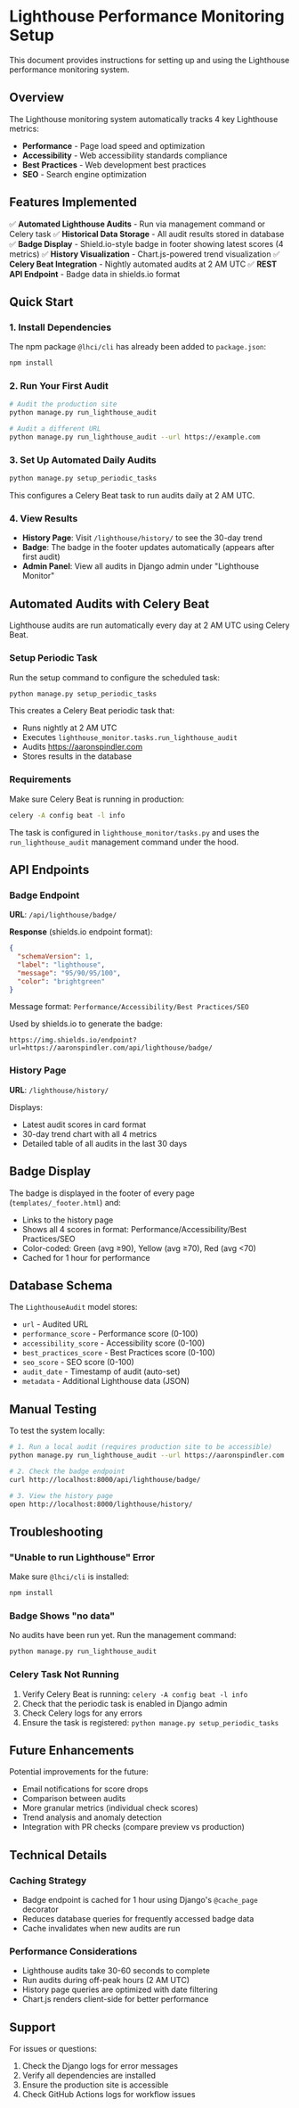 # Lighthouse Performance Monitoring Setup

This document provides instructions for setting up and using the Lighthouse performance monitoring system.

## Overview

The Lighthouse monitoring system automatically tracks 4 key Lighthouse metrics:
- **Performance** - Page load speed and optimization
- **Accessibility** - Web accessibility standards compliance
- **Best Practices** - Web development best practices
- **SEO** - Search engine optimization

## Features Implemented

✅ **Automated Lighthouse Audits** - Run via management command or Celery task
✅ **Historical Data Storage** - All audit results stored in database
✅ **Badge Display** - Shield.io-style badge in footer showing latest scores (4 metrics)
✅ **History Visualization** - Chart.js-powered trend visualization
✅ **Celery Beat Integration** - Nightly automated audits at 2 AM UTC
✅ **REST API Endpoint** - Badge data in shields.io format

## Quick Start

### 1. Install Dependencies

The npm package `@lhci/cli` has already been added to `package.json`:

```bash
npm install
```

### 2. Run Your First Audit

```bash
# Audit the production site
python manage.py run_lighthouse_audit

# Audit a different URL
python manage.py run_lighthouse_audit --url https://example.com
```

### 3. Set Up Automated Daily Audits

```bash
python manage.py setup_periodic_tasks
```

This configures a Celery Beat task to run audits daily at 2 AM UTC.

### 4. View Results

- **History Page**: Visit `/lighthouse/history/` to see the 30-day trend
- **Badge**: The badge in the footer updates automatically (appears after first audit)
- **Admin Panel**: View all audits in Django admin under "Lighthouse Monitor"

## Automated Audits with Celery Beat

Lighthouse audits are run automatically every day at 2 AM UTC using Celery Beat.

### Setup Periodic Task

Run the setup command to configure the scheduled task:

```bash
python manage.py setup_periodic_tasks
```

This creates a Celery Beat periodic task that:
- Runs nightly at 2 AM UTC
- Executes `lighthouse_monitor.tasks.run_lighthouse_audit`
- Audits https://aaronspindler.com
- Stores results in the database

### Requirements

Make sure Celery Beat is running in production:

```bash
celery -A config beat -l info
```

The task is configured in `lighthouse_monitor/tasks.py` and uses the `run_lighthouse_audit` management command under the hood.

## API Endpoints

### Badge Endpoint

**URL**: `/api/lighthouse/badge/`

**Response** (shields.io endpoint format):
```json
{
  "schemaVersion": 1,
  "label": "lighthouse",
  "message": "95/90/95/100",
  "color": "brightgreen"
}
```

Message format: `Performance/Accessibility/Best Practices/SEO`

Used by shields.io to generate the badge:
```
https://img.shields.io/endpoint?url=https://aaronspindler.com/api/lighthouse/badge/
```

### History Page

**URL**: `/lighthouse/history/`

Displays:
- Latest audit scores in card format
- 30-day trend chart with all 4 metrics
- Detailed table of all audits in the last 30 days

## Badge Display

The badge is displayed in the footer of every page (`templates/_footer.html`) and:
- Links to the history page
- Shows all 4 scores in format: Performance/Accessibility/Best Practices/SEO
- Color-coded: Green (avg ≥90), Yellow (avg ≥70), Red (avg <70)
- Cached for 1 hour for performance

## Database Schema

The `LighthouseAudit` model stores:
- `url` - Audited URL
- `performance_score` - Performance score (0-100)
- `accessibility_score` - Accessibility score (0-100)
- `best_practices_score` - Best Practices score (0-100)
- `seo_score` - SEO score (0-100)
- `audit_date` - Timestamp of audit (auto-set)
- `metadata` - Additional Lighthouse data (JSON)

## Manual Testing

To test the system locally:

```bash
# 1. Run a local audit (requires production site to be accessible)
python manage.py run_lighthouse_audit --url https://aaronspindler.com

# 2. Check the badge endpoint
curl http://localhost:8000/api/lighthouse/badge/

# 3. View the history page
open http://localhost:8000/lighthouse/history/
```

## Troubleshooting

### "Unable to run Lighthouse" Error

Make sure `@lhci/cli` is installed:
```bash
npm install
```

### Badge Shows "no data"

No audits have been run yet. Run the management command:
```bash
python manage.py run_lighthouse_audit
```

### Celery Task Not Running

1. Verify Celery Beat is running: `celery -A config beat -l info`
2. Check that the periodic task is enabled in Django admin
3. Check Celery logs for any errors
4. Ensure the task is registered: `python manage.py setup_periodic_tasks`

## Future Enhancements

Potential improvements for the future:
- Email notifications for score drops
- Comparison between audits
- More granular metrics (individual check scores)
- Trend analysis and anomaly detection
- Integration with PR checks (compare preview vs production)

## Technical Details

### Caching Strategy

- Badge endpoint is cached for 1 hour using Django's `@cache_page` decorator
- Reduces database queries for frequently accessed badge data
- Cache invalidates when new audits are run

### Performance Considerations

- Lighthouse audits take 30-60 seconds to complete
- Run audits during off-peak hours (2 AM UTC)
- History page queries are optimized with date filtering
- Chart.js renders client-side for better performance

## Support

For issues or questions:
1. Check the Django logs for error messages
2. Verify all dependencies are installed
3. Ensure the production site is accessible
4. Check GitHub Actions logs for workflow issues

